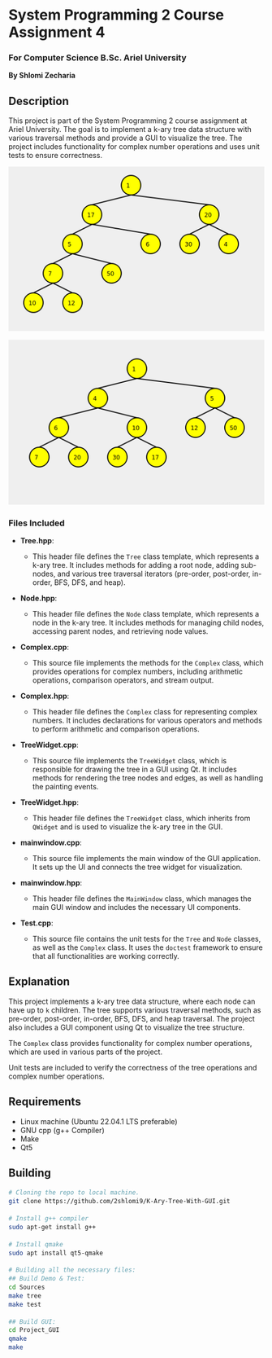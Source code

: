 # System Programming 2 Course Assignment 4
### For Computer Science B.Sc. Ariel University

**By Shlomi Zecharia**

## Description

This project is part of the System Programming 2 course assignment at Ariel University. The goal is to implement a k-ary tree data structure with various traversal methods and provide a GUI to visualize the tree. The project includes functionality for complex number operations and uses unit tests to ensure correctness.

![Binary tree Structure](BinaryTree.png)

![Make the binary tree to minimum binary heap](MinimumBinaryHeap.png)
### Files Included

* **Tree.hpp**: 
  - This header file defines the `Tree` class template, which represents a k-ary tree. It includes methods for adding a root node, adding sub-nodes, and various tree traversal iterators (pre-order, post-order, in-order, BFS, DFS, and heap).

* **Node.hpp**: 
  - This header file defines the `Node` class template, which represents a node in the k-ary tree. It includes methods for managing child nodes, accessing parent nodes, and retrieving node values.

* **Complex.cpp**: 
  - This source file implements the methods for the `Complex` class, which provides operations for complex numbers, including arithmetic operations, comparison operators, and stream output.

* **Complex.hpp**: 
  - This header file defines the `Complex` class for representing complex numbers. It includes declarations for various operators and methods to perform arithmetic and comparison operations.

* **TreeWidget.cpp**: 
  - This source file implements the `TreeWidget` class, which is responsible for drawing the tree in a GUI using Qt. It includes methods for rendering the tree nodes and edges, as well as handling the painting events.

* **TreeWidget.hpp**: 
  - This header file defines the `TreeWidget` class, which inherits from `QWidget` and is used to visualize the k-ary tree in the GUI.

* **mainwindow.cpp**: 
  - This source file implements the main window of the GUI application. It sets up the UI and connects the tree widget for visualization.

* **mainwindow.hpp**: 
  - This header file defines the `MainWindow` class, which manages the main GUI window and includes the necessary UI components.

* **Test.cpp**: 
  - This source file contains the unit tests for the `Tree` and `Node` classes, as well as the `Complex` class. It uses the `doctest` framework to ensure that all functionalities are working correctly.

## Explanation

This project implements a k-ary tree data structure, where each node can have up to `k` children. The tree supports various traversal methods, such as pre-order, post-order, in-order, BFS, DFS, and heap traversal. The project also includes a GUI component using Qt to visualize the tree structure.

The `Complex` class provides functionality for complex number operations, which are used in various parts of the project.

Unit tests are included to verify the correctness of the tree operations and complex number operations.

## Requirements

* Linux machine (Ubuntu 22.04.1 LTS preferable)
* GNU cpp (g++ Compiler)
* Make
* Qt5

## Building

```bash
# Cloning the repo to local machine.
git clone https://github.com/2shlomi9/K-Ary-Tree-With-GUI.git

# Install g++ compiler 
sudo apt-get install g++

# Install qmake
sudo apt install qt5-qmake

# Building all the necessary files:
## Build Demo & Test:
cd Sources
make tree
make test

## Build GUI:
cd Project_GUI
qmake
make
